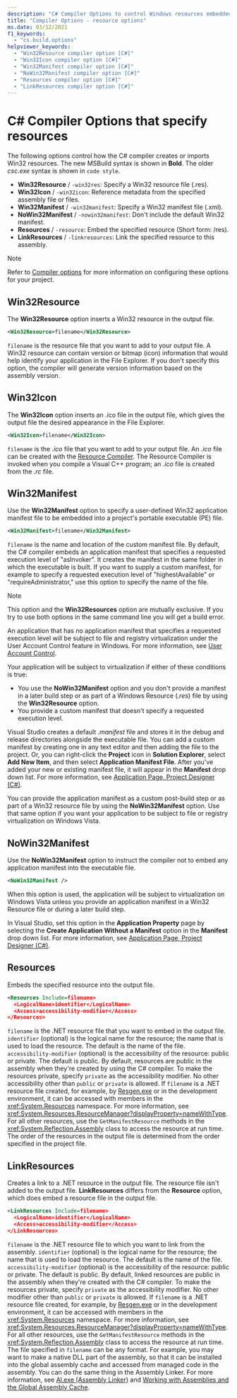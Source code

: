 ```yaml
---
description: "C# Compiler Options to control Windows resources embedded in a dotnet application."
title: "Compiler Options - resource options"
ms.date: 03/12/2021
f1_keywords: 
  - "cs.build.options"
helpviewer_keywords: 
  - "Win32Resource compiler option [C#]"
  - "Win32Icon compiler option [C#]"
  - "Win32Manifest compiler option [C#]"
  - "NoWin32Manifest compiler option [C#]"
  - "Resources compiler option [C#]"
  - "LinkResources compiler option [C#]"
---
```

# C# Compiler Options that specify resources

The following options control how the C# compiler creates or imports Win32 resources. The new MSBuild syntax is shown in **Bold**. The older *csc.exe* syntax is shown in `code style`.

- **Win32Resource** / `-win32res`: Specify a Win32 resource file (.res).
- **Win32Icon** / `-win32icon`: Reference metadata from the specified assembly file or files.
- **Win32Manifest** / `-win32manifest`: Specify a Win32 manifest file (.xml).
- **NoWin32Manifest** / `-nowin32manifest`: Don't include the default Win32 manifest.
- **Resources** / `-resource`: Embed the specified resource (Short form: /res).
- **LinkResources** / `-linkresources`: Link the specified resource to this assembly.

> [!NOTE]
> Refer to [Compiler options](index.md#how-to-set-options) for more information on configuring these options for your project.

## Win32Resource

The **Win32Resource** option inserts a Win32 resource in the output file.

```xml
<Win32Resource>filename</Win32Resource>
```

`filename` is the resource file that you want to add to your output file. A Win32 resource can contain version or bitmap (icon) information that would help identify your application in the File Explorer. If you don't specify this option, the compiler will generate version information based on the assembly version.

## Win32Icon

The **Win32Icon** option inserts an .ico file in the output file, which gives the output file the desired appearance in the File Explorer.
  
```xml
<Win32Icon>filename</Win32Icon>
```

`filename` is the *.ico* file that you want to add to your output file. An *.ico* file can be created with the [Resource Compiler](/windows/desktop/menurc/resource-compiler). The Resource Compiler is invoked when you compile a Visual C++ program; an *.ico* file is created from the *.rc* file.

## Win32Manifest

Use the **Win32Manifest** option to specify a user-defined Win32 application manifest file to be embedded into a project's portable executable (PE) file.

```xml
<Win32Manifest>filename</Win32Manifest>
```

`filename` is the name and location of the custom manifest file. By default, the C# compiler embeds an application manifest that specifies a requested execution level of "asInvoker". It creates the manifest in the same folder in which the executable is built. If you want to supply a custom manifest, for example to specify a requested execution level of "highestAvailable" or "requireAdministrator," use this option to specify the name of the file.

> [!NOTE]
> This option and the **Win32Resources** option are mutually exclusive. If you try to use both options in the same command line you will get a build error.

An application that has no application manifest that specifies a requested execution level will be subject to file and registry virtualization under the User Account Control feature in Windows. For more information, see [User Account Control](/windows/access-protection/user-account-control/user-account-control-overview).

Your application will be subject to virtualization if either of these conditions is true:
  
- You use the **NoWin32Manifest** option and you don't provide a manifest in a later build step or as part of a Windows Resource (*.res*) file by using the **Win32Resource** option.
- You provide a custom manifest that doesn't specify a requested execution level.

Visual Studio creates a default *.manifest* file and stores it in the debug and release directories alongside the executable file. You can add a custom manifest by creating one in any text editor and then adding the file to the project. Or, you can right-click the **Project** icon in **Solution Explorer**, select **Add New Item**, and then select **Application Manifest File**. After you've added your new or existing manifest file, it will appear in the **Manifest** drop down list. For more information, see [Application Page, Project Designer (C#)](/visualstudio/ide/reference/application-page-project-designer-csharp).

You can provide the application manifest as a custom post-build step or as part of a Win32 resource file by using the **NoWin32Manifest** option. Use that same option if you want your application to be subject to file or registry virtualization on Windows Vista.
  
## NoWin32Manifest

Use the **NoWin32Manifest** option to instruct the compiler not to embed any application manifest into the executable file.

```xml  
<NoWin32Manifest />
```

When this option is used, the application will be subject to virtualization on Windows Vista unless you provide an application manifest in a Win32 Resource file or during a later build step.

In Visual Studio, set this option in the **Application Property** page by selecting the **Create Application Without a Manifest** option in the **Manifest** drop down list. For more information, see [Application Page, Project Designer (C#)](/visualstudio/ide/reference/application-page-project-designer-csharp).

## Resources

Embeds the specified resource into the output file.

```xml
<Resources Include=filename>
  <LogicalName>identifier</LogicalName>
  <Access>accessibility-modifier</Access>
</Resources>
```

`filename` is the .NET resource file that you want to embed in the output file. `identifier` (optional) is the logical name for the resource; the name that is used to load the resource. The default is the name of the file. `accessibility-modifier` (optional) is the accessibility of the resource: public or private. The default is public. By default, resources are public in the assembly when they're created by using the C# compiler. To make the resources private, specify `private` as the accessibility modifier. No other accessibility other than `public` or `private` is allowed. If `filename` is a .NET resource file created, for example, by [Resgen.exe](../../../framework/tools/resgen-exe-resource-file-generator.md) or in the development environment, it can be accessed with members in the <xref:System.Resources> namespace. For more information, see <xref:System.Resources.ResourceManager?displayProperty=nameWithType>. For all other resources, use the `GetManifestResource` methods in the <xref:System.Reflection.Assembly> class to access the resource at run time. The order of the resources in the output file is determined from the order specified in the project file.  
  
## LinkResources

Creates a link to a .NET resource in the output file. The resource file isn't added to the output file. **LinkResources** differs from the **Resource** option, which does embed a resource file in the output file.

```xml
<LinkResources Include=filename>
  <LogicalName>identifier</LogicalName>
  <Access>accessibility-modifier</Access>
</LinkResources>
```

`filename` is the .NET resource file to which you want to link from the assembly. `identifier` (optional) is the logical name for the resource; the name that is used to load the resource. The default is the name of the file. `accessibility-modifier` (optional) is the accessibility of the resource: public or private. The default is public. By default, linked resources are public in the assembly when they're created with the C# compiler. To make the resources private, specify `private` as the accessibility modifier. No other modifier other than `public` or `private` is allowed. If `filename` is a .NET resource file created, for example, by [Resgen.exe](../../../framework/tools/resgen-exe-resource-file-generator.md) or in the development environment, it can be accessed with members in the <xref:System.Resources> namespace. For more information, see <xref:System.Resources.ResourceManager?displayProperty=nameWithType>. For all other resources, use the `GetManifestResource` methods in the <xref:System.Reflection.Assembly> class to access the resource at run time. The file specified in `filename` can be any format. For example, you may want to make a native DLL part of the assembly, so that it can be installed into the global assembly cache and accessed from managed code in the assembly. You can do the same thing in the Assembly Linker. For more information, see [Al.exe (Assembly Linker)](../../../framework/tools/al-exe-assembly-linker.md) and [Working with Assemblies and the Global Assembly Cache](../../../framework/app-domains/working-with-assemblies-and-the-gac.md).
